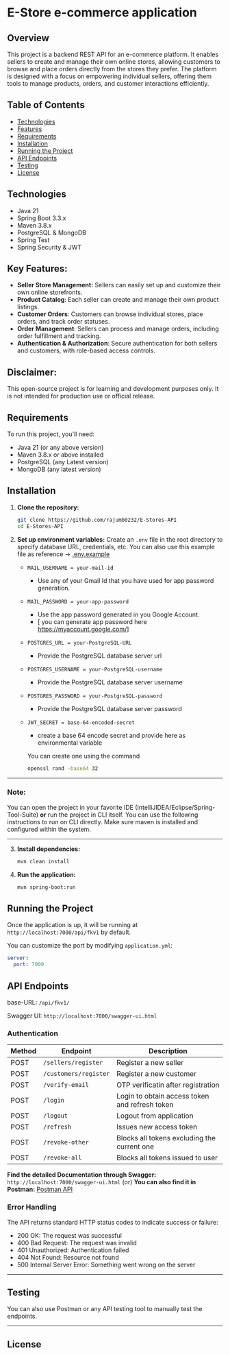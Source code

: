 # E-Store e-commerce application

## Overview

This project is a backend REST API for an e-commerce platform. It enables sellers to create and manage their own online stores, allowing customers to browse and place orders directly from the stores they prefer. The platform is designed with a focus on empowering individual sellers, offering them tools to manage products, orders, and customer interactions efficiently.

## Table of Contents

- [Technologies](#technologies)
- [Features](#key-features)
- [Requirements](#requirements)
- [Installation](#installation)
- [Running the Project](#running-the-project)
- [API Endpoints](#api-endpoints)
- [Testing](#testing)
- [License](#license)

## Technologies

- Java 21
- Spring Boot 3.3.x
- Maven 3.8.x
- PostgreSQL & MongoDB
- Spring Test 
- Spring Security & JWT

## Key Features:
- **Seller Store Management:** Sellers can easily set up and customize their own online storefronts.
- **Product Catalog**: Each seller can create and manage their own product listings.
- **Customer Orders**: Customers can browse individual stores, place orders, and track order statuses.
- **Order Management**: Sellers can process and manage orders, including order fulfillment and tracking.
- **Authentication & Authorization**: Secure authentication for both sellers and customers, with role-based access controls.

## Disclaimer:  
This open-source project is for learning and development purposes only. It is not intended for production use or official release.

## Requirements

To run this project, you'll need:

- Java 21 (or any above version)
- Maven 3.8.x or above installed
- PostgreSQL (any Latest version)
- MongoDB (any latest version)

## Installation

1. **Clone the repository:**
   ```bash
   git clone https://github.com/rajumb0232/E-Stores-API
   cd E-Stores-API
   ```

2. **Set up environment variables:**
   Create an `.env` file in the root directory to specify database URL, credentials, etc. You can also use this example file as reference -> [.env.example](https://github.com/rajumb0232/E-Stores-API/blob/master/E-Stores-API/.env.example)
   
   - `MAIL_USERNAME = your-mail-id`
     - Use any of your Gmail Id that you have used for app password generation.
   
   - `MAIL_PASSWORD = your-app-password`
     - Use the app password generated in you Google Account.
     - [ you can generate app password here https://myaccount.google.com/]
   
   - `POSTGRES_URL = your-PostgreSQL-URL`
     - Provide the PostgreSQL database server url
   
   - `POSTGRES_USERNAME = your-PostgreSQL-username`
     - Provide the PostgreSQL database server username
   
   - `POSTGRES_PASSWORD = your-PostgreSQL-password`
     - Provide the PostgreSQL database server password
   
   - `JWT_SECRET = base-64-encoded-secret`
     - create a base 64 encode secret and provide here as environmental variable
     
     You can create one using the command
     ``` bash
     openssl rand -base64 32
     ```
---
### Note:
You can open the project in your favorite IDE (IntelliJIDEA/Eclipse/Spring-Tool-Suite) **or** run the project in CLI itself.
You can use the following instructions to run on CLI directly. Make sure maven is installed and configured within the system.

--- 

3. **Install dependencies:**

   ```bash
   mvn clean install
   ```

4. **Run the application:**
   ```bash
   mvn spring-boot:run
   ```

## Running the Project

Once the application is up, it will be running at `http://localhost:7000/api/fkv1` by default.

You can customize the port by modifying `application.yml`:
```yml
server:
  port: 7000
```

## API Endpoints

base-URL: `/api/fkv1/`

Swagger UI: `http://localhost:7000/swagger-ui.html`

### Authentication
| Method | Endpoint              | Description                                    |
|--------|-----------------------|------------------------------------------------|
| POST   | `/sellers/register`   | Register a new seller                          |
| POST   | `/customers/register` | Register a new customer                        |
| POST   | `/verify-email`       | OTP verificatin after registration             |
| POST   | `/login`              | Login to obtain access token and refresh token |
| POST   | `/logout`             | Logout from application                        |
| POST   | `/refresh`            | Issues new access token                        |
| POST   | `/revoke-other`       | Blocks all tokens excluding the current one    |
| POST   | `/revoke-all`         | Blocks all tokens issued to user               |

**Find the detailed Documentation through Swagger:** `http://localhost:7000/swagger-ui.html`
(or)
**You can also find it in Postman:** [Postman API](https://e-stores.postman.co/workspace/Team-Workspace~f285e463-d634-46c0-882f-a50b8e8e59f3/api/48bfcf95-c648-4465-92da-6b87a9480b3e?action=share&creator=36942562&active-environment=36942562-c940278d-34a3-4f8f-9b14-8a7141964326)

### Error Handling

The API returns standard HTTP status codes to indicate success or failure:
- 200 OK: The request was successful
- 400 Bad Request: The request was invalid
- 401 Unauthorized: Authentication failed
- 404 Not Found: Resource not found
- 500 Internal Server Error: Something went wrong on the server

--- 

## Testing

You can also use Postman or any API testing tool to manually test the endpoints.

---

## License

<!-- This project is licensed under the [MIT License](LICENSE). -->
